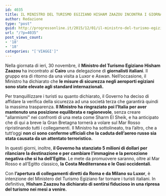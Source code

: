 ```yaml
---
id: 4035
title: IL MINISTRO DEL TURISMO EGIZIANO HISHAM ZAAZOU INCONTRA I GIORNALISTI ITALIANI
author: Redazione
type: "post"
guid: http://progressonline.it/2015/12/01/il-ministro-del-turismo-egiziano-hisham-zaazou-incontra-i-giornalisti-italiani/
url: "/?p=4035"
post_views_count:
- '18'
- '18'
categories: "['VIAGGI']"
---
```


Nella giornata di ieri, 30 novembre, il **Ministro del Turismo Egiziano Hisham Zaazou** ha incontrato al **Cairo** una delegazione di **giornalisti italiani**. Il gruppo era di ritorno da una visita a Luxor e Aswan. Nell’occasione, il Ministro ha dichiarato che **le misure di sicurezza negli aeroporti egiziani sono state elevate agli standard internazionali.**

Per tranquillizzare i turisti su quanto dichiarato, il Governo ha deciso di affidare la verifica della sicurezza ad una società terza che garantirà quindi la massima trasparenza. **Il Ministro ha ringraziato poi l’Italia per aver mantenuto una posizione equilibrata e ragionevole**, senza creare "allarmismi" nei confronti di una meta come Sharm El Sheik, e ha anticipato che di qui a breve la Gran Bretagna tornerà a volare sul Mar Rosso ripristinando tutti i collegamenti. Il Ministro ha sottolineato, tra l’altro, che a tutt’oggi **non ci sono conferme ufficiali che la caduta dell’aereo russo sia stata causata da un attentato terroristico.**

In questi giorni, inoltre, **il Governo ha stanziato 5 milioni di dollari per rilanciare la destinazione e per cambiare l’immagine e la percezione negativa che si ha dell’Egitto**. Le mete da promuovere saranno, oltre al Mar Rosso e all’Egitto classico, **la Costa Mediterranea e le Oasi occidentali**.

Con **l’apertura di collegamenti diretti da Roma e da Milano su Luxor**, è intenzione del Ministero del Turismo Egiziano far tornare i turisti italiani. In definitiva, **Hisham Zaazou ha dichiarato di sentirsi fiducioso in una ripresa del turismo nei mesi a venire.**

<div> </div><div> </div><div> </div><div> </div>